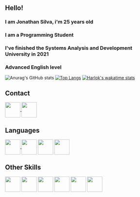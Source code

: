 ## Hello!
### I am Jonathan Silva, i'm 25 years old
### I am a Programming Student
### I've finished the Systems Analysis and Development University in 2021
### Advanced English level



<div>


![Anurag's GitHub stats](https://github-readme-stats.vercel.app/api?username=JohnSilva98&show_icons=true&theme=dark)
[![Top Langs](https://github-readme-stats.vercel.app/api/top-langs/?username=JohnSilva98&hide=TeX&layout=compact)](https://github.com/anuraghazra/github-readme-stats)
[![Harlok's wakatime stats](https://github-readme-stats.vercel.app/api/wakatime?username=JohnSilva98)](https://github.com/anuraghazra/github-readme-stats)







</div>

## Contact
<a href = "https://br.linkedin.com/in/jonathansilva98">

<img src = "https://cdn.jsdelivr.net/gh/devicons/devicon/icons/linkedin/linkedin-original.svg" align="center" height="50" widht="60">
</img>
</a>

<a href = "https://www.facebook.com/johnjohnsons2">
<img src = "https://cdn.jsdelivr.net/gh/devicons/devicon/icons/facebook/facebook-original.svg" align="center" height="50" widht="60">
</img>
</a>
</div>

## Languages
<div>
<a href="https://github.com/JohnSilva98/Internet-Banking"><img src = "https://cdn.jsdelivr.net/gh/devicons/devicon/icons/csharp/csharp-original.svg" align="center" height="50" width="50" color=white>
</img>
</a>
<img src = "https://cdn.jsdelivr.net/gh/devicons/devicon/icons/microsoftsqlserver/microsoftsqlserver-plain-wordmark.svg" align="center" height="50" width="50">
</img>

<img src = "https://cdn.jsdelivr.net/gh/devicons/devicon/icons/java/java-original.svg" align="center" height="50" width="50">
</img>
<img src = "https://cdn.jsdelivr.net/gh/devicons/devicon/icons/python/python-original.svg" align="center" height="50" width="50">
</img>

## Other Skills
<img src = "https://cdn.jsdelivr.net/gh/devicons/devicon/icons/windows8/windows8-original.svg" align="center" height="50" width="50">
</img>

<img src = "https://cdn.jsdelivr.net/gh/devicons/devicon/icons/ubuntu/ubuntu-plain.svg" align="center" height="50" width="50">
</img>

<img src = "https://cdn.jsdelivr.net/gh/devicons/devicon/icons/premierepro/premierepro-original.svg" align="center" height="50" width="50">
</img>

<img src = "https://cdn.jsdelivr.net/gh/devicons/devicon/icons/photoshop/photoshop-plain.svg" align="center" height="50" width="50">
</img>

<img src = "https://cdn.jsdelivr.net/gh/devicons/devicon/icons/illustrator/illustrator-plain.svg" align="center" height="50" width="50">
</img>

<img src = "https://cdn.jsdelivr.net/gh/devicons/devicon/icons/raspberrypi/raspberrypi-original.svg" align="center" height="50" width="50">
</img>
</div>
